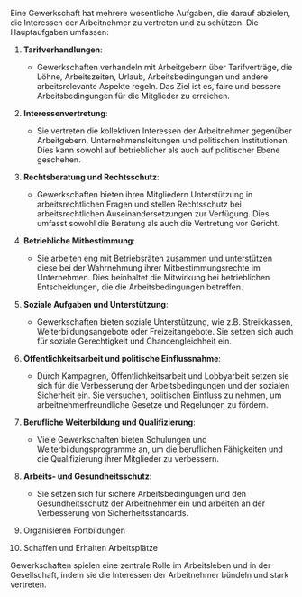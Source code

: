 Eine Gewerkschaft hat mehrere wesentliche Aufgaben, die darauf abzielen, die Interessen der Arbeitnehmer zu vertreten und zu schützen. Die Hauptaufgaben umfassen:

1. **Tarifverhandlungen**:
   - Gewerkschaften verhandeln mit Arbeitgebern über Tarifverträge, die Löhne, Arbeitszeiten, Urlaub, Arbeitsbedingungen und andere arbeitsrelevante Aspekte regeln. Das Ziel ist es, faire und bessere Arbeitsbedingungen für die Mitglieder zu erreichen.

2. **Interessenvertretung**:
   - Sie vertreten die kollektiven Interessen der Arbeitnehmer gegenüber Arbeitgebern, Unternehmensleitungen und politischen Institutionen. Dies kann sowohl auf betrieblicher als auch auf politischer Ebene geschehen.

3. **Rechtsberatung und Rechtsschutz**:
   - Gewerkschaften bieten ihren Mitgliedern Unterstützung in arbeitsrechtlichen Fragen und stellen Rechtsschutz bei arbeitsrechtlichen Auseinandersetzungen zur Verfügung. Dies umfasst sowohl die Beratung als auch die Vertretung vor Gericht.

4. **Betriebliche Mitbestimmung**:
   - Sie arbeiten eng mit Betriebsräten zusammen und unterstützen diese bei der Wahrnehmung ihrer Mitbestimmungsrechte im Unternehmen. Dies beinhaltet die Mitwirkung bei betrieblichen Entscheidungen, die die Arbeitsbedingungen betreffen.

5. **Soziale Aufgaben und Unterstützung**:
   - Gewerkschaften bieten soziale Unterstützung, wie z.B. Streikkassen, Weiterbildungsangebote oder Freizeitangebote. Sie setzen sich auch für soziale Gerechtigkeit und Chancengleichheit ein.

6. **Öffentlichkeitsarbeit und politische Einflussnahme**:
   - Durch Kampagnen, Öffentlichkeitsarbeit und Lobbyarbeit setzen sie sich für die Verbesserung der Arbeitsbedingungen und der sozialen Sicherheit ein. Sie versuchen, politischen Einfluss zu nehmen, um arbeitnehmerfreundliche Gesetze und Regelungen zu fördern.

7. **Berufliche Weiterbildung und Qualifizierung**:
   - Viele Gewerkschaften bieten Schulungen und Weiterbildungsprogramme an, um die beruflichen Fähigkeiten und die Qualifizierung ihrer Mitglieder zu verbessern.

8. **Arbeits- und Gesundheitsschutz**:
   - Sie setzen sich für sichere Arbeitsbedingungen und den Gesundheitsschutz der Arbeitnehmer ein und arbeiten an der Verbesserung von Sicherheitsstandards.

9. Organisieren Fortbildungen
10. Schaffen und Erhalten Arbeitsplätze


Gewerkschaften spielen eine zentrale Rolle im Arbeitsleben und in der Gesellschaft, indem sie die Interessen der Arbeitnehmer bündeln und stark vertreten.